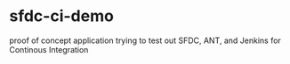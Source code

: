 # sfdc-ci-demo
proof of concept application trying to test out SFDC, ANT, and Jenkins for Continous Integration

